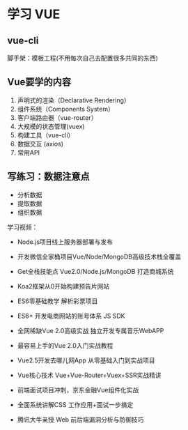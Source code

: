 # 学习 VUE

## vue-cli

脚手架：模板工程(不用每次自己去配置很多共同的东西)

## Vue要学的内容

1. 声明式的渲染（Declarative Rendering）
2. 组件系统（Components System）
3. 客户端路由器（vue-router）
4. 大规模的状态管理(vuex)
5. 构建工具（vue-cli）
6. 数据交互 (axios)
7. 常用API

## 写练习：数据注意点

- 分析数据
- 提取数据
- 组织数据


学习视频：

- Node.js项目线上服务器部署与发布
- 开发微信全家桶项目Vue/Node/MongoDB高级技术栈全覆盖
- Get全栈技能点 Vue2.0/Node.js/MongoDB 打造商城系统
- Koa2框架从0开始构建预告片网站

- ES6零基础教学 解析彩票项目
- ES6+ 开发电商网站的账号体系 JS SDK
- 全网稀缺Vue 2.0高级实战 独立开发专属音乐WebAPP

- 最容易上手的Vue 2.0入门实战教程
- Vue2.5开发去哪儿网App 从零基础入门到实战项目
- Vue核心技术 Vue+Vue-Router+Vuex+SSR实战精讲
- 前端面试项目冲刺，京东金融Vue组件化实战

- 全面系统讲解CSS 工作应用+面试一步搞定
- 腾讯大牛亲授 Web 前后端漏洞分析与防御技巧
